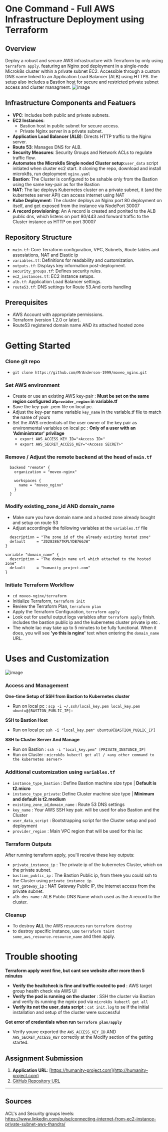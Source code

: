 # One Command - Full AWS Infrastructure Deployment using Terraform

## Overview
Deploy a robust and secure AWS infrastructure with Terraform by only using ```terraform apply```. featuring an Nginx pod deployment in a single-node Microk8s cluster within a private subnet EC2. Accessible through a custom DNS name linked to an Application Load Balancer (ALB) using HTTPS. the setup also includes a Bastion host for secure and restricted private subnet access and cluster managment. 
![image](https://github.com/MrAnderson-1999/moveo_nginx/assets/87763298/a54aa754-c805-478e-9345-b293d887e619)





## Infrastructure Components and Featuers
- **VPC**: Includes both public and private subnets.
- **EC2 Instances**: 
   - Bastion host in public subnet for secure access.
   - Private Nginx server in a private subnet.
- **Application Load Balancer (ALB)**: Directs HTTP traffic to the Nginx server.
- **Route 53**: Manages DNS for ALB.
- **Security Measures**: Security Groups and Network ACLs to regulate traffic flow.
- **Automates the Microk8s Single noded Cluster setup**:```user_data``` script initiated when cluster ec2 start. it cloning the repo, download and install microk8s, run deployment  ```nginx.yaml``` 
- **Bastion**: The Cluster is configured to be sshable only from the Bastion using the same key-pair as for the Bastion
- **NAT**: The Iac deploys Kubernetes cluster on a private subnet, it (and the kubernetes server API) can access internet using NAT
- **Kube Deployment**: The cluster deploys an Nginx port 80 deployment on itself, and get exposed from the instance via NodePort 30007
- **A record provisioning**: An A record is created and ponited to the ALB public dns, which listens on port 80/443 and forward traffic to the Cluster instance as HTTP on port 30007


## Repository Structure
- ```main.tf```: Core Terraform configuration, VPC, Subnets, Route tables and assosiations, NAT and Elastic ip
- ```variables.tf```: Definitions for readability  and customization.
- ```outputs.tf```: Displays key information post-deployment.
- ```security_groups.tf```: Defines security rules.
- ```ec2_instances.tf```: EC2 instance setups.
- ```alb.tf```: Application Load Balancer settings.
- ```route53.tf```: DNS settings for Route 53.And certs handling


## Prerequisites
- AWS Account with appropriate permissions.
- Terraform (version 1.2.0 or later).
- Route53 registered domain name AND its attached hosted zone


# Getting Started
### Clone git repo
- ```git clone https://github.com/MrAnderson-1999/moveo_nginx.git```

### Set AWS environment
- Create or use an existing AWS key-pair : **Must be set on the same region configured at```provider_region``` in variable.tf**
- Save the key-pair .pem file on local pc.
- Adjust the key-par name variable ```key_name``` in the variable.tf file to match the name of yours
- Set the AWS credentials of the user owner of the key pair as environmental variables on local pc : **Only of a user with an 'Administrator' privilage**
   - ```export AWS_ACCESS_KEY_ID="<Access ID>"```
   - ```export AWS_SECRET_ACCESS_KEY="<Access SECRET>"```
 
### Remove / Adjust the remote backend at the head of ```main.tf``` 
```
  backend "remote" {
    organization = "moveo-nginx"

    workspaces {
      name = "moveo_nginx"
    }
  }
```

### Modify existing_zone_id AND domain_name
- Make sure you have domain name and a hosted zone already bought and setup on route 53
- Adjust accordingle the following variables at the ```variables.tf``` file
```variable "existing_zone_id" {
  description = "The zone id of the already existing hosted zone"
  default     = "Z0283867TKPLYDB766JW"
}

variable "domain_name" {
  description = "The domain name url which attached to the hosted zone"
  default     = "humanity-project.com"
}
```

### Initiate Terraform Workflow
- ```cd moveo-nginx/terraform```
- Initialize Terraform, ```terraform init```
- Review the Terraform Plan, ```terraform plan```
- Apply the Terraform Configuration, ```terraform apply```
- Look out for useful output logs variables after ```terraform apply``` finish. includes the bastion public ip and the kubernetes cluster private ip etc .
- The whole Iac may take up to 5 minutes to be fully functional. When it does, you will see **'yo this is nginx'** text when entering the ```domain_name``` URL.

# Uses and Customization
![image](https://github.com/MrAnderson-1999/moveo_nginx/assets/87763298/acb3fe89-e8ba-49f0-9917-86bf433b4b06)


### Access and Management

**One-time Setup of SSH from Bastion to Kubernetes cluster**
- Run on local pc : ```scp -i ~/.ssh/local_key.pem local_key.pem ubuntu@[BASTION_PUBLIC_IP]:```

**SSH to Bastion Host**
- Run on local pc ```ssh -i "local_key.pem" ubuntu@[BASTION_PUBLIC_IP]```

**SSH to Cluster Server And Manage**
- Run on Bastion : ```ssh -i "local_key.pem" [PRIVATE_INSTANCE_IP]```
- Run on Cluster : ```microk8s kubectl get all / <any other command to the kubernetes server>```

### Additional customization using ```variables.tf```
- ```instance_type_bastion``` : Define Bastion machine size type | **Default is t2.micro**
- ```instance_type_private```: Define Cluster machine size type | **Minimum and default is t2.medium**  
- ```existing_zone_id```,```domain_name``` : Route 53 DNS settings
- ```key_name``` : Your AWS SSH key pair. will be used for also Bastion and the Cluster
- ```user_data_script``` : Bootstrapping script for the Cluster setup and pod deployment
-  ```provider_region``` : Main VPC region that will be used for this Iac


### Terraform Outputs
After running terraform apply, you'll receive these key outputs:

- ```private_instance_ip``` : The private ip of the kubernetes Cluster, which on the private subnet.
- ```bastion_public_ip``` : The Bastion Public ip, from there you could ssh to the Cluster using ```private_instance_ip```.
- ```nat_gateway_ip``` : NAT Gateway Public IP, the internet access from the private subnet.
- ```alb_dns_name``` : ALB Public DNS Name which used as the A record to the cluster.

### Cleanup
- To destroy **ALL** the AWS resources run ```terraform destroy```
- to destroy specific instance, use ```terraform taint some_aws_resource.resource_name``` and then apply.

# Trouble shooting
**Terraform apply went fine, but cant see website after more then 5 minutes**
- **Verify the healtcheck is fine and traffic routed to pod** : AWS target group health check via AWS UI
- **Verify the pod is running on the cluster** : SSH the cluster via Bastion and verify its running the ngnix pod via ```microk8s kubectl get all```
- **Verify its not the user_data script** : ```cat init.log``` to se if the initial installation and setup of the cluster were successful

**Got error of credentials when run ```terraform plan/apply```**
- Verify youve exported the ```AWS_ACCESS_KEY_ID``` AND ```AWS_SECRET_ACCESS_KEY``` correctly at the Modify section of the getting started. 



## Assignment Submission
1. **Application URL**: [https://humanity-project.com](http://humanity-project.com)
2. [GitHub Repository URL](https://github.com/MrAnderson-1999/moveo_nginx)
---

## Sources
ACL's and Security groups levels: https://www.linkedin.com/pulse/connecting-internet-from-ec2-instance-private-subnet-aws-thandra/
